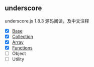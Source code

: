 ## underscore

underscore.js 1.8.3 源码阅读，及中文注释

- [x] [Base](./src/base.js)
- [x] [Collection](./src/collection.js)
- [x] [Array](./src/array.js)
- [x] [Functions](./src/functions.js)
- [ ] Object
- [ ] Utility